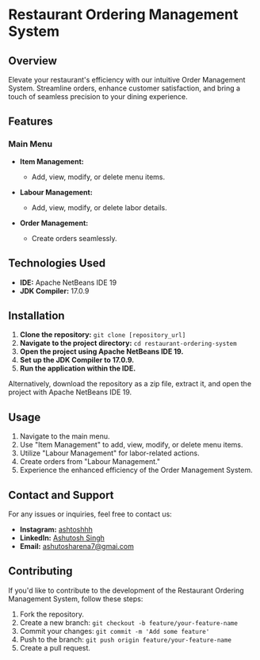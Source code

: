 # Restaurant Ordering Management System

## Overview

Elevate your restaurant's efficiency with our intuitive Order Management System. Streamline orders, enhance customer satisfaction, and bring a touch of seamless precision to your dining experience.

## Features

### Main Menu

- **Item Management:**
  - Add, view, modify, or delete menu items.

- **Labour Management:**
  - Add, view, modify, or delete labor details.

- **Order Management:**
  - Create orders seamlessly.

## Technologies Used

- **IDE:** Apache NetBeans IDE 19
- **JDK Compiler:** 17.0.9

## Installation

1. **Clone the repository:** `git clone [repository_url]`
2. **Navigate to the project directory:** `cd restaurant-ordering-system`
3. **Open the project using Apache NetBeans IDE 19.**
4. **Set up the JDK Compiler to 17.0.9.**
5. **Run the application within the IDE.**

Alternatively, download the repository as a zip file, extract it, and open the project with Apache NetBeans IDE 19.

## Usage

1. Navigate to the main menu.
2. Use "Item Management" to add, view, modify, or delete menu items.
3. Utilize "Labour Management" for labor-related actions.
4. Create orders from "Labour Management."
5. Experience the enhanced efficiency of the Order Management System.

## Contact and Support

For any issues or inquiries, feel free to contact us:

- **Instagram:** [ashtoshhh](https://www.instagram.com/ashtoshhh/)
- **LinkedIn:** [Ashutosh Singh](https://www.linkedin.com/in/ashutosh-singh-16a5b4251/)
- **Email:** ashutosharena7@gmai.com

## Contributing

If you'd like to contribute to the development of the Restaurant Ordering Management System, follow these steps:

1. Fork the repository.
2. Create a new branch: `git checkout -b feature/your-feature-name`
3. Commit your changes: `git commit -m 'Add some feature'`
4. Push to the branch: `git push origin feature/your-feature-name`
5. Create a pull request.
